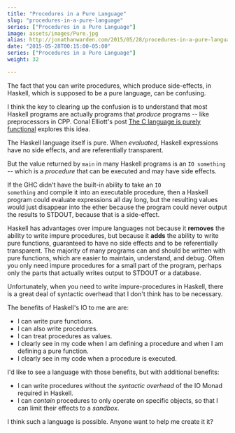 ```yaml
---
title: "Procedures in a Pure Language"
slug: "procedures-in-a-pure-language"
series: ["Procedures in a Pure Language"]
image: assets/images/Pure.jpg
alias: http://jonathanwarden.com/2015/05/28/procedures-in-a-pure-language/
date: "2015-05-28T00:15:00-05:00"
series: ["Procedures in a Pure Language"]
weight: 32

---
```

The fact that you can write procedures, which produce side-effects, in Haskell, which is supposed to be a pure language, can be confusing.

I think the key to clearing up the confusion is to understand that most Haskell programs are actually programs that <em>produce</em> programs -- like preprocessors in CPP.  Conal Elliott's post <a href="http://conal.net/blog/posts/the-c-language-is-purely-functional">The C language is purely functional</a> explores this idea.

The Haskell language itself is pure.  When <em>evaluated</em>, Haskell expressions have no side effects, and are referentially transparent.

But the value returned by <code>main</code> in many Haskell programs is an <code>IO something</code> -- which is a <em>procedure</em> that can be executed and may have side effects.

If the GHC didn't have the built-in ability to take an <code>IO something</code> and compile it into an executable procedure, then a Haskell program could evaluate expressions all day long, but the resulting values would just disappear into the ether because the program could never output the results to STDOUT, because that is a side-effect.

Haskell has advantages over impure languages not because it <strong>removes</strong> the ability to write impure procedures, but because it <strong>adds</strong> the ability to write pure functions, guaranteed to have no side effects and to be referentially transparent.  The majority of many programs can and should be written with pure functions, which are easier to maintain, understand, and debug.  Often you only need impure procedures for a small part of the program, perhaps only the parts that actually writes output to STDOUT or a database.

Unfortunately, when you need to write impure-procedures in Haskell, there is a great deal of syntactic overhead that I don't think has to be necessary.

The benefits of Haskell's IO to me are are:
<ul>
 	<li>I can write pure functions.</li>
 	<li>I can also write procedures.</li>
 	<li>I can treat procedures as values.</li>
 	<li>I clearly see in my code when I am defining a procedure and when I am defining a pure function.</li>
 	<li>I clearly see in my code when a procedure is executed.</li>
</ul>
I'd like to see a language with those benefits, but with additional benefits:
<ul>
 	<li>I can write procedures without the <em>syntactic overhead</em> of the IO Monad required in Haskell.</li>
 	<li>I can <em>contain</em> procedures to only operate on specific objects, so that I can limit their effects to a <em>sandbox</em>.</li>
</ul>
I think such a language is possible.  Anyone want to help me create it it?